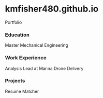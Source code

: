 # kmfisher480.github.io
Portfolio


### Education
Master Mechanical Engineering


### Work Experience
Analysis Lead at Manna Drone Delivery


### Projects
Resume Matcher
